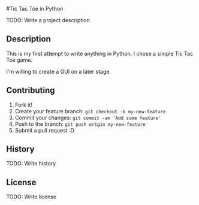 #Tic Tac Toe in Python

TODO: Write a project description

## Description

This is my first attempt to write anything in Python.
I chose a simple Tic Tac Toe game.

I'm willing to create a GUI on a later stage.

## Contributing

1. Fork it!
2. Create your feature branch: `git checkout -b my-new-feature`
3. Commit your changes: `git commit -am 'Add some feature'`
4. Push to the branch: `git push origin my-new-feature`
5. Submit a pull request :D

## History

TODO: Write history


## License

TODO: Write license

